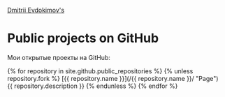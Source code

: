 ﻿[Dmitrii Evdokimov's](/)

Public projects on GitHub
=========================

Мои открытые проекты на GitHub:

{% for repository in site.github.public_repositories %}
  {% unless repository.fork %}
[{{ repository.name }}](/{{ repository.name }}/ "Page")  
{{ repository.description }}
  {% endunless %}
{% endfor %}
